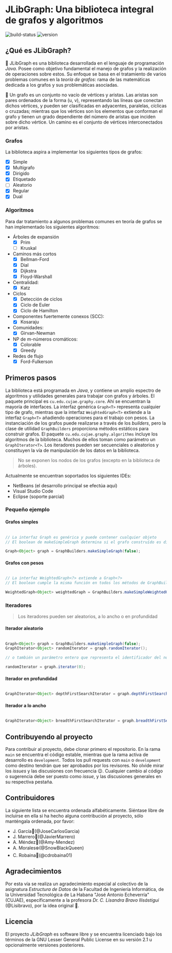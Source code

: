 # JLibGraph: Una biblioteca integral de grafos y algoritmos

![build-status](https://img.shields.io/badge/build-passing-success)
![version](https://img.shields.io/badge/version-v0.7-orange)

## ¿Qué es JLibGraph?

:small_blue_diamond: JLibGraph es una biblioteca desarrollada en el lenguaje de programación *Java*. Posee como objetivo fundamental el manejo de grafos y la realización de operaciones sobre estos. Su enfoque se basa en el tratamiento de varios problemas comunes en la *teoría de grafos*: rama de las matemáticas dedicada a los grafos y sus problemáticas asociadas.

:small_blue_diamond: Un grafo es un conjunto no vacío de vértices y aristas. Las aristas son pares ordenados de la forma (u, v), representando las líneas que conectan dichos vértices, y pueden ser clasificadas en adyacentes, paralelas, cíclicas o cruzadas; mientras que los vértices son los elementos que conforman el grafo y tienen un grado dependiente del número de aristas que inciden sobre dicho vértice. Un camino es el conjunto de vértices interconectados por aristas. 

### Grafos

La biblioteca aspira a implementar los siguientes tipos de grafos:

- [X] Simple
- [X] Multígrafo 
- [X] Dirigido 
- [X] Etiquetado 
- [ ] Aleatorio 
- [X] Regular 
- [X] Dual 

### Algoritmos

Para dar tratamiento a algunos problemas comunes en teoría de grafos se han implementado los siguientes algoritmos:

- Árboles de expansión
  - [X] Prim
  - [ ] Kruskal
- Caminos más cortos
  - [X] Bellman-Ford
  - [X] Dial
  - [X] Dijkstra
  - [X] Floyd-Warshall
- Centralidad:
  - [X] Katz  
- Ciclos
  - [X] Detección de ciclos
  - [X] Ciclo de Euler
  - [X] Ciclo de Hamilton
- Componentes fuertemente conexos (SCC):
  - [X] Kosaraju
- Comunidades:
  - [X] Girvan-Newman
- NP de m-números cromáticos:
  - [X] Colorable
  - [X] Greedy
- Redes de flujo
  - [X] Ford-Fulkerson
  
## Primeros pasos

La biblioteca está programada en *Java*, y contiene un amplio espectro de algoritmos y utilidades generales para trabajar con grafos y árboles. El paquete principal es `cu.edu.cujae.graphy.core`. Ahí se encuentran la mayoría de interfaces. La interfaz genérica `Graph<T>` representa cualquier tipo de grafo, mientras que la interfaz `WeightedGraph<T>` extiende a la interfaz `Graph<T>` añadiendo operaciones para el trabajo con pesos. La instanciación de los grafos puede realizarse a través de los *builders*, pero la clase de utilidad `GraphBuilders` proporciona métodos estáticos para construir grafos.
El paquete `cu.edu.cujae.graphy.algorithms` incluye los algoritmos de la biblioteca. Muchos de ellos toman como parámetro un `GraphIterator<T>`. Los iteradores pueden ser secuenciales o aleatorios y constituyen la vía de manipulación de los datos en la biblioteca. 

> No se exponen los nodos de los grafos (excepto en la biblioteca de árboles).

Actualmente se encuentran soportados los siguientes IDEs:

- NetBeans (el desarrollo principal se efectúa aquí)
- Visual Studio Code
- Eclipse (soporte parcial)

### Pequeño ejemplo

#### Grafos simples

```java

// La interfaz Graph es genérica y puede contener cualquier objeto
// El boolean de makeSimpleGraph determina si el grafo construído es dirigido o no

Graph<Object> graph = GraphBuilders.makeSimpleGraph(false);

```
  
#### Grafos con pesos

```java

// La interfaz WeightedGraph<?> extiende a Graph<?>
// El boolean cumple la misma función en todos los métodos de GraphBuilders

WeightedGraph<Object> weightedGraph = GraphBuilders.makeSimpleWeightedGraph(false);

```

### Iteradores

> Los iteradores pueden ser aleatorios, a lo ancho o en profundidad

#### Iterador aleatorio

```java

Graph<Object> graph = GraphBuilders.makeSimpleGraph(false);
GraphIterator<Object> randomIterator = graph.randomIterator();

// o también un parámetro entero que representa el identificador del nodo en el grafo

randomIterator = graph.iterator(0);

```

#### Iterador en profundidad

```java

GraphIterator<Object> depthFirstSearchIterator = graph.depthFirstSearchIterator();

```

#### Iterador a lo ancho

```java

GraphIterator<Object> breadthFirstSearchIterator = graph.breadthFirstSearchIterator();

```
  
## Contribuyendo al proyecto

Para contribuir al proyecto, debe clonar primero el repositorio. En la rama `main` se encuentra el código estable, mientras que la rama activa de desarrollo es `development`. Todos los pull requests con `main` o `development` como destino tendrán que ser aprobados por los revisores. No olvide mirar los *issues* y las discusiones con frecuencia :wink:. Cualquier cambio al código o sugerencia debe ser puesto como *issue*, y las discusiones generales en su respectiva pestaña.

## Contribuidores

La siguiente lista se encuentra ordenada alfabéticamente. Siéntase libre de incluirse en ella si ha hecho alguna contribución al proyecto, sólo manténgala ordenada, por favor:

- J. García:mango:(@JoseCarlosGarcia)
- J. Marrero:robot:(@JavierMarrero)
- A. Méndez:watermelon:(@Amy-Mendez)
- A. Morales:snowflake:(@SnowBlackQueen)
- C. Robaina:evergreen_tree:(@cdrobaina01)

## Agradecimientos

Por esta vía se realiza un agradecimiento especial al colectivo de la asignatura *Estructura de Datos* de la Facultad de Ingeniería Informática, de la Universidad Tecnológica de La Habana "José Antonio Echeverría" (CUJAE), específicamente a la profesora *Dr. C. Lisandra Bravo Ilisástigui* (@Lisibravo), por la idea original :yellow_heart:.

## Licencia

El proyecto *JLibGraph* es software libre y se encuentra licenciado bajo los términos de la GNU Lesser General Public License en su versión 2.1 u opcionalmente versiones posteriores.
